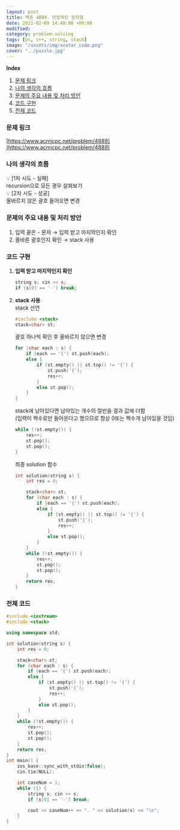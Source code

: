 ```yaml
---
layout: post
title: 백준 4889. 안정적인 문자열
date: 2021-02-09 14:48:00 +09:00
modified: 
category: problem-solving
tags: [ps, c++, string, stack]
image: "/assets/img/avatar_code.png"
cover: "../puzzle.jpg"
---
```


**Index**
1. [문제 링크](#문제-링크)
1. [나의 생각의 흐름](#나의-생각의-흐름)
1. [문제의 주요 내용 및 처리 방안](#문제의-주요-내용-및-처리-방안)
1. [코드 구현](#코드-구현)
1. [전체 코드](#전체-코드)

### 문제 링크
[https://www.acmicpc.net/problem/4889](https://www.acmicpc.net/problem/4889)

### 나의 생각의 흐름
💡 [1차 시도 - 실패]<br>
    recursion으로 모든 경우 살펴보기<br>
💡 [2차 시도 - 성공]<br>
    올바르지 않은 괄호 들어오면 변경


### 문제의 주요 내용 및 처리 방안
1. 입력 끝은 - 문자 → 입력 받고 마지막인지 확인
1. 올바른 괄호인지 확인 → stack 사용

### 코드 구현 
1. **입력 받고 마지막인지 확인**<br>
    ```c++
    string s; cin >> s;
    if (s[0] == '-') break;
    ```
1. **stack 사용**<br>
    stack 선언
    ```c++
    #include <stack>
    stack<char> st;
    ```
    괄호 하나씩 확인 후 올바르지 않으면 변경
    ```c++
    for (char each : s) {
        if (each == '{') st.push(each);
        else {
            if (st.empty() || st.top() != '{') {
                st.push('{');
                res++;
            }
            else st.pop();
        }
    }
    ```
    stack에 남아있다면 남아있는 개수의 절반을 결과 값에 더함<br>
    (입력이 짝수로만 들어온다고 했으므로 항상 0또는 짝수개 남아있을 것임)
    ```c++
    while (!st.empty()) {
        res++;
        st.pop();
        st.pop();
    }
    ```

    최종 solution 함수
    ```c++
    int solution(string s) {
        int res = 0;

        stack<char> st;
        for (char each : s) {
            if (each == '{') st.push(each);
            else {
                if (st.empty() || st.top() != '{') {
                    st.push('{');
                    res++;
                }
                else st.pop();
            }
        }
        while (!st.empty()) {
            res++;
            st.pop();
            st.pop();
        }
        return res;
    }
    ```

### 전체 코드
```c++
#include <iostream>
#include <stack>

using namespace std;

int solution(string s) {
    int res = 0;

    stack<char> st;
    for (char each : s) {
        if (each == '{') st.push(each);
        else {
            if (st.empty() || st.top() != '{') {
                st.push('{');
                res++;
            }
            else st.pop();
        }
    }
    while (!st.empty()) {
        res++;
        st.pop();
        st.pop();
    }
    return res;
}
int main() {
    ios_base::sync_with_stdio(false);
	cin.tie(NULL);

    int caseNum = 1;
    while (1) {
        string s; cin >> s;
        if (s[0] == '-') break;

        cout << caseNum++ << ". " << solution(s) << "\n";
    }
}
```
